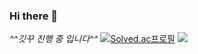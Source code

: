 ### Hi there 👋

<!--
**zoouniak/zoouniak** is a ✨ _special_ ✨ repository because its `README.md` (this file) appears on your GitHub profile.

Here are some ideas to get you started:

- 🔭 I’m currently working on ...
- 🌱 I’m currently learning ...
- 👯 I’m looking to collaborate on ...
- 🤔 I’m looking for help with ...
- 💬 Ask me about ...
- 📫 How to reach me: ...
- 😄 Pronouns: ...
- ⚡ Fun fact: ...
-->
*^^*깃꾸 진행 중 입니다*^^*
[![Solved.ac프로필](http://mazassumnida.wtf/api/generate_badge?boj=jueun1025)](https://solved.ac/jueun1025)
 <img src="http://mazandi.herokuapp.com/api?handle=jueun1025&theme=warm"/>
